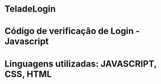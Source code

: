 # TeladeLogin
# Código de verificação de Login - Javascript
# Linguagens utilizadas: JAVASCRIPT, CSS, HTML
